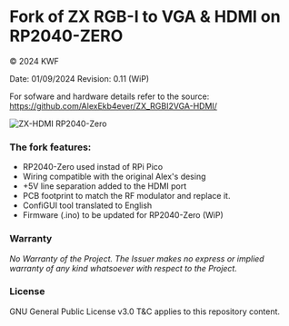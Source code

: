 Fork of ZX RGB-I to VGA & HDMI on RP2040-ZERO
=======
© 2024 KWF

Date: 01/09/2024
Revision: 0.11 (WiP)

For sofware and hardware details refer to the source: 
https://github.com/AlexEkb4ever/ZX_RGBI2VGA-HDMI/

![ZX-HDMI RP2040-Zero](/Docs/Pics/ZX-HDMI_RP2040_Zero_01.png)

### The fork features:
* RP2040-Zero used instad of RPi Pico
* Wiring compatible with the original Alex's desing
* +5V line separation added to the HDMI port
* PCB footprint to match the RF modulator and replace it.
* ConfiGUI tool translated to English
* Firmware (.ino) to be updated for RP2040-Zero (WiP)

### Warranty

*No Warranty of the Project. The Issuer makes no express or implied warranty of any kind whatsoever with respect to the Project.*

### License

GNU General Public License v3.0 T&C applies to this repository content.
